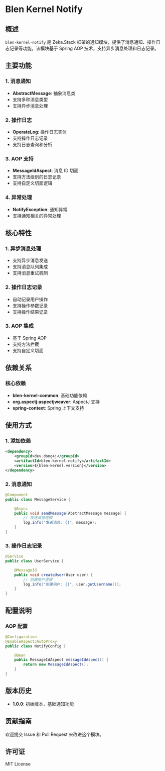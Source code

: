 # Blen Kernel Notify

## 概述

`blen-kernel-notify` 是 Zeka.Stack 框架的通知模块，提供了消息通知、操作日志记录等功能。该模块基于 Spring AOP 技术，支持异步消息处理和日志记录。

## 主要功能

### 1. 消息通知

- **AbstractMessage**: 抽象消息类
- 支持多种消息类型
- 支持异步消息处理

### 2. 操作日志

- **OperateLog**: 操作日志实体
- 支持操作日志记录
- 支持日志查询和分析

### 3. AOP 支持

- **MessageIdAspect**: 消息 ID 切面
- 支持方法级别的日志记录
- 支持自定义切面逻辑

### 4. 异常处理

- **NotifyException**: 通知异常
- 支持通知相关的异常处理

## 核心特性

### 1. 异步消息处理

- 支持异步消息发送
- 支持消息队列集成
- 支持消息重试机制

### 2. 操作日志记录

- 自动记录用户操作
- 支持操作参数记录
- 支持操作结果记录

### 3. AOP 集成

- 基于 Spring AOP
- 支持方法拦截
- 支持自定义切面

## 依赖关系

### 核心依赖

- **blen-kernel-common**: 基础功能依赖
- **org.aspectj:aspectjweaver**: AspectJ 支持
- **spring-context**: Spring 上下文支持

## 使用方式

### 1. 添加依赖

```xml
<dependency>
    <groupId>dev.dong4j</groupId>
    <artifactId>blen-kernel-notify</artifactId>
    <version>${blen-kernel.version}</version>
</dependency>
```

### 2. 消息通知

```java
@Component
public class MessageService {

    @Async
    public void sendMessage(AbstractMessage message) {
        // 发送消息逻辑
        log.info("发送消息: {}", message);
    }
}
```

### 3. 操作日志记录

```java
@Service
public class UserService {

    @MessageId
    public void createUser(User user) {
        // 创建用户逻辑
        log.info("创建用户: {}", user.getUsername());
    }
}
```

## 配置说明

### AOP 配置

```java
@Configuration
@EnableAspectJAutoProxy
public class NotifyConfig {

    @Bean
    public MessageIdAspect messageIdAspect() {
        return new MessageIdAspect();
    }
}
```

## 版本历史

- **1.0.0**: 初始版本，基础通知功能

## 贡献指南

欢迎提交 Issue 和 Pull Request 来改进这个模块。

## 许可证

MIT License
